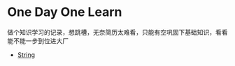 # One Day One Learn

做个知识学习的记录，想跳槽，无奈简历太难看，只能有空巩固下基础知识，看看能不能一步到位进大厂

- [String](https://github.com/yuyeqianxun/yuyeqianxun.github.io/blob/master/2020/07/07.md)
